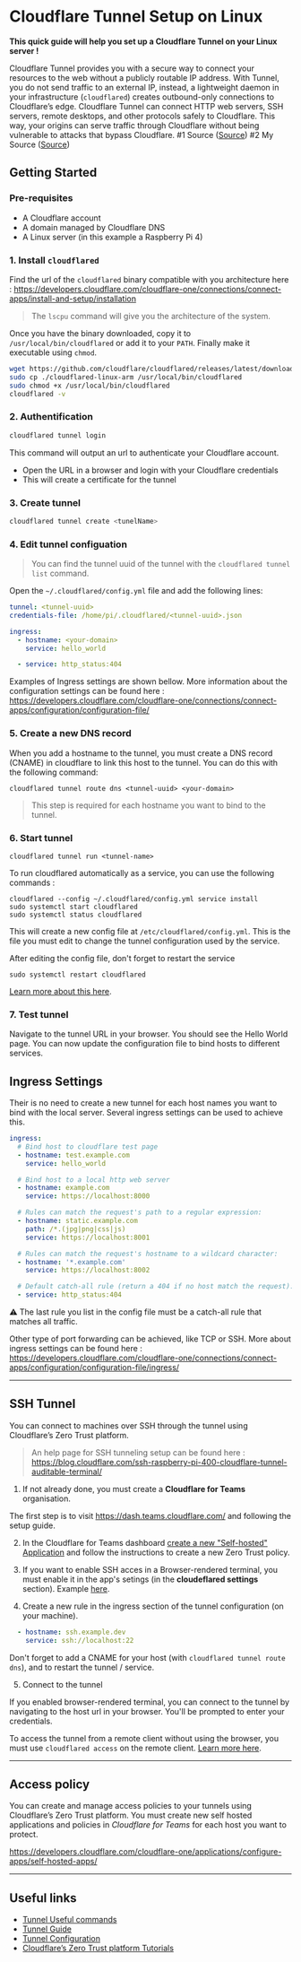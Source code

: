 # Cloudflare Tunnel Setup on Linux

**This quick guide will help you set up a Cloudflare Tunnel on your Linux server !**

Cloudflare Tunnel provides you with a secure way to connect your resources to the web without a publicly routable IP address. With Tunnel, you do not send traffic to an external IP, instead, a lightweight daemon in your infrastructure (`cloudflared`) creates outbound-only connections to Cloudflare’s edge. Cloudflare Tunnel can connect HTTP web servers, SSH servers, remote desktops, and other protocols safely to Cloudflare. This way, your origins can serve traffic through Cloudflare without being vulnerable to attacks that bypass Cloudflare.
#1 Source
([Source](https://developers.cloudflare.com/cloudflare-one/connections/connect-apps/))
#2 My Source
([Source](https://developers.cloudflare.com/cloudflare-one/connections/connect-apps/))

## Getting Started

### Pre-requisites

* A Cloudflare account
* A domain managed by Cloudflare DNS
* A Linux server (in this example a Raspberry Pi 4)

### 1. Install `cloudflared`

Find the url of the `cloudflared` binary compatible with you architecture here :
https://developers.cloudflare.com/cloudflare-one/connections/connect-apps/install-and-setup/installation

> The `lscpu` command will give you the architecture of the system.

Once you have the binary downloaded, copy it to `/usr/local/bin/cloudflared` or add it to your `PATH`. Finally make it executable using `chmod`.

```sh
wget https://github.com/cloudflare/cloudflared/releases/latest/download/cloudflared-linux-arm
sudo cp ./cloudflared-linux-arm /usr/local/bin/cloudflared
sudo chmod +x /usr/local/bin/cloudflared
cloudflared -v
```

### 2. Authentification

```sh
cloudflared tunnel login
```
This command will output an url to authenticate your Cloudflare account.

- Open the URL in a browser and login with your Cloudflare credentials
- This will create a certificate for the tunnel

### 3. Create tunnel

```sh
cloudflared tunnel create <tunelName>
```

### 4. Edit tunnel configuation

> You can find the tunnel uuid of the tunnel with the `cloudflared tunnel list` command.

Open the `~/.cloudflared/config.yml` file and add the following lines:

```yml
tunnel: <tunnel-uuid>
credentials-file: /home/pi/.cloudflared/<tunnel-uuid>.json 

ingress:
  - hostname: <your-domain>
    service: hello_world

  - service: http_status:404
```

Examples of Ingress settings are shown bellow. More information about the configuration settings can be found here : https://developers.cloudflare.com/cloudflare-one/connections/connect-apps/configuration/configuration-file/

### 5. Create a new DNS record

When you add a hostname to the tunnel, you must create a DNS record (CNAME) in cloudflare to link this host to the tunnel. You can do this with the following command:

```
cloudflared tunnel route dns <tunnel-uuid> <your-domain>
```

> This step is required for each hostname you want to bind to the tunnel.

### 6. Start tunnel

```
cloudflared tunnel run <tunnel-name>
```

To run cloudflared automatically as a service, you can use the following commands :

```
cloudflared --config ~/.cloudflared/config.yml service install
sudo systemctl start cloudflared
sudo systemctl status cloudflared
```
This will create a new config file at `/etc/cloudflared/config.yml`. This is the file you must edit to change the tunnel configuration used by the service.

After editing the config file, don't forget to restart the service

```
sudo systemctl restart cloudflared
```

[Learn more about this here](https://developers.cloudflare.com/cloudflare-one/connections/connect-apps/run-tunnel/as-a-service/linux/).

### 7. Test tunnel

Navigate to the tunnel URL in your browser. You should see the Hello World page. You can now update the configuration file to bind hosts to different services.


## Ingress Settings

Their is no need to create a new tunnel for each host names you want to bind with the local server. Several ingress settings can be used to achieve this.

```yml
ingress:
  # Bind host to cloudflare test page
  - hostname: test.example.com
    service: hello_world

  # Bind host to a local http web server 
  - hostname: example.com
    service: https://localhost:8000

  # Rules can match the request's path to a regular expression:
  - hostname: static.example.com
    path: /*.(jpg|png|css|js)
    service: https://localhost:8001

  # Rules can match the request's hostname to a wildcard character:
  - hostname: '*.example.com'
    service: https://localhost:8002

  # Default catch-all rule (return a 404 if no host match the request):
  - service: http_status:404
```

:warning: The last rule you list in the config file must be a catch-all rule that matches all traffic.

Other type of port forwarding can be achieved, like TCP or SSH. More about ingress settings can be found here : https://developers.cloudflare.com/cloudflare-one/connections/connect-apps/configuration/configuration-file/ingress/ 

---

## SSH Tunnel 

You can connect to machines over SSH through the tunnel using Cloudflare’s Zero Trust platform.

> An help page for SSH tunneling setup can be found here : https://blog.cloudflare.com/ssh-raspberry-pi-400-cloudflare-tunnel-auditable-terminal/

1. If not already done, you must create a **Cloudflare for Teams** organisation.

The first step is to visit https://dash.teams.cloudflare.com/ and following the setup guide.

2. In the Cloudflare for Teams dashboard [create a new "Self-hosted" Application](https://developers.cloudflare.com/cloudflare-one/tutorials/ssh/#create-a-zero-trust-policy) and follow the instructions to create a new Zero Trust policy.

4. If you want to enable SSH acces in a Browser-rendered terminal, you must enable it in the app's setings (in the **cloudeflared settings** section). Example [here](https://developers.cloudflare.com/cloudflare-one/applications/non-http/).


3. Create a new rule in the ingress section of the tunnel configuration (on your machine).

```yml
  - hostname: ssh.example.dev
    service: ssh://localhost:22
```
Don't forget to add a CNAME for your host (with `cloudflared tunnel route dns`), and to restart the tunnel / service.

5. Connect to the tunnel

If you enabled browser-rendered terminal, you can connect to the tunnel by navigating to the host url in your browser. You'll be prompted to enter your credentials.

To access the tunnel from a remote client without using the browser, you must use `cloudflared access` on the remote client. [Learn more here](https://developers.cloudflare.com/cloudflare-one/tutorials/ssh/#native-terminal).

---

## Access policy

You can create and manage access policies to your tunnels using Cloudflare’s Zero Trust platform. You must create new self hosted applications and policies in *Cloudflare for Teams* for each host you want to protect.

https://developers.cloudflare.com/cloudflare-one/applications/configure-apps/self-hosted-apps/

---

## Useful links

* [Tunnel Useful commands](https://developers.cloudflare.com/cloudflare-one/connections/connect-apps/install-and-setup/tunnel-useful-commands/)
* [Tunnel Guide](https://developers.cloudflare.com/cloudflare-one/connections/connect-apps/install-and-setup/tunnel-guide/)
* [Tunnel Configuration](https://developers.cloudflare.com/cloudflare-one/connections/connect-apps/configuration/configuration-file/)
* [Cloudflare’s Zero Trust platform Tutorials](https://developers.cloudflare.com/cloudflare-one/tutorials/)
